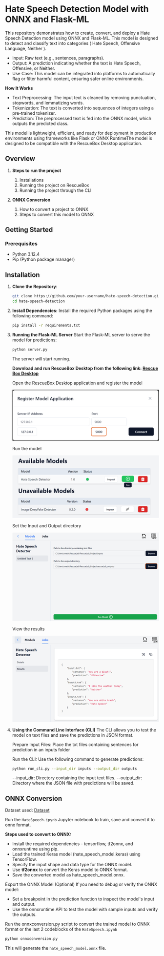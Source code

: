 # Hate Speech Detection Model with ONNX and Flask-ML

This repository demonstrates how to create, convert, and deploy a Hate Speech Detection model using ONNX and Flask-ML. This model is designed to detect and classify text into categories ( Hate Speech, Offensive Language, Neither ). 

- Input: Raw text (e.g., sentences, paragraphs).
- Output: A prediction indicating whether the text is Hate Speech, Offensive, or Neither.
- Use Case: This model can be integrated into platforms to automatically flag or filter harmful content, ensuring safer online environments.

**How It Works**
- Text Preprocessing: The input text is cleaned by removing punctuation, stopwords, and lemmatizing words.
- Tokenization: The text is converted into sequences of integers using a pre-trained tokenizer.
- Prediction: The preprocessed text is fed into the ONNX model, which outputs the predicted class.

This model is lightweight, efficient, and ready for deployment in production environments using frameworks like Flask or ONNX RuntimeThe model is designed to be compatible with the RescueBox Desktop application.

## Overview

1. **Steps to run the project**
   1. Installations
   2. Running the project on RescueBox
   3. Running the project through the CLI
      
2. **ONNX Conversion**
   1. How to convert a project to ONNX
   2. Steps to convert this model to ONNX
      
## Getting Started

### Prerequisites

- Python 3.12.4
- Pip (Python package manager)

## Installation

1. **Clone the Repository**:

   ```bash
   git clone https://github.com/your-username/hate-speech-detection.git
   cd hate-speech-detection
   ```

2. **Install Dependencies:**
   Install the required Python packages using the following command:

   ```bash
   pip install -r requirements.txt
   ```

3. **Running the Flask-ML Server**
   Start the Flask-ML server to serve the model for predictions:

   ```bash
   python server.py
   ```

   The server will start running.

   **Download and run RescueBox Desktop from the following link: [Rescue Box Desktop](https://github.com/UMass-Rescue/RescueBox-Desktop/releases)**

   Open the RescueBox Desktop application and register the model
   
   ![RescueBox Desktop](images/Register_model.png)

   Run the model

   ![RescueBox Desktop](images/Run_the_model.png)

   Set the Input and Output directory
   
   ![RescueBox Desktop](images/Input_output_dir.png)

   View the results

   ![RescueBox Desktop](images/output.png)

5. **Using the Command Line Interface (CLI)**
   The CLI allows you to test the model on text files and save the predictions in JSON format.

   Prepare Input Files:
   Place the txt files containing sentences for prediction in an inputs folder

   Run the CLI:
   Use the following command to generate predictions:

   ```bash
   python run_cli.py --input_dir inputs --output_dir outputs
   ```

   --input_dir: Directory containing the input text files.
   --output_dir: Directory where the JSON file with predictions will be saved.

## ONNX Conversion
   
   Dataset used:   [Dataset](https://www.kaggle.com/datasets/mrmorj/hate-speech-and-offensive-language-dataset)

   Run the `HateSpeech.ipynb` Jupyter notebook to train, save and convert it to onnx format.

   **Steps used to convert to ONNX:**   
   - Install the required dependencies - tensorflow, tf2onnx, and onnxruntime using pip.
   - Load the trained Keras model (hate_speech_model.keras) using TensorFlow.
   - Specify the input shape and data type for the ONNX model.
   - Use **tf2onnx** to convert the Keras model to ONNX format.
   - Save the converted model as hate_speech_model.onnx.
   
   Export the ONNX Model (Optional)
   If you need to debug or verify the ONNX model:
   - Set a breakpoint in the prediction function to inspect the model's input and output.
   - Use the onnxruntime API to test the model with sample inputs and verify the outputs.
   
   Run the onnxconversion.py script to convert the trained model to ONNX format or the last 2 codeblocks of the `HateSpeech.ipynb`

   ```bash
   python onnxconversion.py
   ```
   This will generate the `hate_speech_model.onnx` file.


